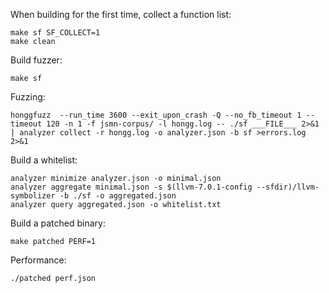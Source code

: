 When building for the first time, collect a function list:

```shell script
make sf SF_COLLECT=1
make clean
```

Build fuzzer:

```shell script
make sf
```

Fuzzing:

```shell script
honggfuzz  --run_time 3600 --exit_upon_crash -Q --no_fb_timeout 1 --timeout 120 -n 1 -f jsmn-corpus/ -l hongg.log -- ./sf ___FILE___ 2>&1 | analyzer collect -r hongg.log -o analyzer.json -b sf >errors.log 2>&1
```

Build a whitelist:

```shell script
analyzer minimize analyzer.json -o minimal.json
analyzer aggregate minimal.json -s $(llvm-7.0.1-config --sfdir)/llvm-symbolizer -b ./sf -o aggregated.json
analyzer query aggregated.json -o whitelist.txt
```

Build a patched binary:

```shell script
make patched PERF=1
```

Performance:

```shell script
./patched perf.json 
```